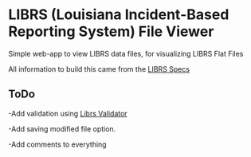 # LIBRS (Louisiana Incident-Based Reporting System) File Viewer

Simple web-app to view LIBRS data files, for visualizing LIBRS Flat Files

All information to build this came from the [LIBRS Specs](https://docs.librs.org/librs-spec)


## ToDo
-Add validation using [Librs Validator](https://api.librs.org/api/validate/txt)

-Add saving modified file option.

-Add comments to everything
